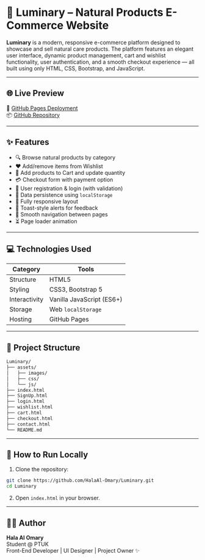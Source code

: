 
# 🌿 Luminary – Natural Products E-Commerce Website

**Luminary** is a modern, responsive e-commerce platform designed to showcase and sell natural care products. The platform features an elegant user interface, dynamic product management, cart and wishlist functionality, user authentication, and a smooth checkout experience — all built using only HTML, CSS, Bootstrap, and JavaScript.

---

## 🌐 Live Preview

🔗 [GitHub Pages Deployment](https://halaal-omary.github.io/Luminary/)  
📦 [GitHub Repository](https://github.com/HalaAl-Omary/Luminary)

---

## ✨ Features

- 🔍 Browse natural products by category
- ❤️ Add/remove items from Wishlist
- 🛒 Add products to Cart and update quantity
- 💳 Checkout form with payment option
- 🔐 User registration & login (with validation)
- 💾 Data persistence using `localStorage`
- 🎨 Fully responsive layout
- 💬 Toast-style alerts for feedback
- 🧭 Smooth navigation between pages
- ⏳ Page loader animation

---

## 💻 Technologies Used

| Category     | Tools                      |
|--------------|----------------------------|
| Structure    | HTML5                      |
| Styling      | CSS3, Bootstrap 5          |
| Interactivity| Vanilla JavaScript (ES6+) |
| Storage      | Web `localStorage`         |
| Hosting      | GitHub Pages               |

---

## 📁 Project Structure

```bash
Luminary/
├── assets/
│   ├── images/
│   ├── css/
│   └── js/
├── index.html
├── SignUp.html
├── login.html
├── wishlist.html
├── cart.html
├── checkout.html
├── contact.html
└── README.md
```

---

## 🧪 How to Run Locally

1. Clone the repository:

```bash
git clone https://github.com/HalaAl-Omary/Luminary.git
cd Luminary
```

2. Open `index.html` in your browser.

---

## 🙋‍♀️ Author

**Hala Al Omary**  
Student @ PTUK  
Front-End Developer | UI Designer | Project Owner ✨
